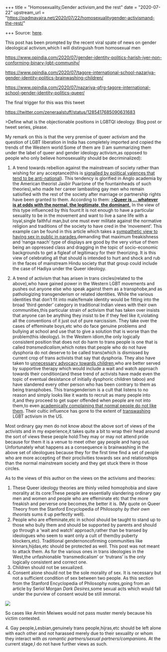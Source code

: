 +++
title = "Homosexuality,Gender activism,and the rest"
date = "2020-07-22"
upstream_url = "https://padmavajra.net/2020/07/22/homosexualitygender-activismand-the-rest/"

+++
Source: [here](https://padmavajra.net/2020/07/22/homosexualitygender-activismand-the-rest/).

This post has been prompted by the recent viral spate of news on gender
ideological activism,which I will distinguish from homosexual men  
  
<https://www.opindia.com/2020/07/gender-identity-politics-harish-iyer-non-conforming-binary-lgbt-community/>  
  
<https://www.opindia.com/2020/07/tagore-international-school-nazariya-gender-identity-politics-brainwashing-children/>  
  
<https://www.opindia.com/2020/07/nazariya-qfrg-tagore-international-school-gender-identity-politics-queer/>  
  
  
The final trigger for this was this tweet  
  
<https://twitter.com/zeneraalstuff/status/1285417685090631683>

\>Define what is the objectionable positions in LGBTQI ideology. Blog
post or tweet series, please.  
  
  
My remark on this is that the very premise of queer activism and the
question of LGBT liberation in India has completely imported and copied
the trends of the Western world:Some of them are (I am summarizing them
under the label of queer and gender ideology activism,as opposed to
people who only believe homosexuality should be decriminalized):  
  
1. A trend towards rebellion against the mainstream of society rather
than wishing for any acceptance(this is [signalled by political valences
that tend to be
anti-national](https://www.opindia.com/2020/02/sharjeel-imam-pro-azaadi-anti-caa-slogans-mumbai-queer-parade/)).
This tendency is glorified in Anglo academia by the American theorist
Jasbir Puar(one of the fountainheads of such theories),who made her
career lambasting gay men who remain satisified with the rest of the
society after marriage or partnership rights have been granted to them.
According to them: [\>**Queer is … whatever is at odds with the normal,
the legitimate, the
dominant.**](https://plato.stanford.edu/entries/homosexuality/#QueTheSocConSex)
In the view of this type influenced by this fount:It is not enough to
have a particular sexuality to be in the movement and want to live a
sane life with a loyal,single faithful man,but one must ever militate
against the normative religion and traditions of the society to have
cred in the ‘movement’. This example can be found in this article which
takes a [sympathetic view to having sex in public in
parades](http://web.archive.org/web/20200721181434/https://www.dailydot.com/irl/public-sex-lgbtq/),demanding
that maximum freakishness and ‘nanga naach’ type of displays are good by
the very virtue of them being an oppressed class and dragging in the
topic of socio-economic backgrounds to get a figleaf of legitimacy for
their theorizing. It is this view of celebrating all that should is
intended to hurt and shock and rub in the faces of mainstream Hindu
society that that group could include the case of Hadiya under the Queer
ideology.  
  
  
2. A trend of activism that has arisen in trans circles(related to the
above),who have gained power in the Western LGBT movements and pushes
out anyone else who speak against them as a transphobe,and as
pathologizing transgenderism or related identities. While the various
identities that don’t fit into male/female identity would be fitting
into the broad ‘third gender’ category in traditional Indian views with
their own communities,this particular strain of activism that has taken
over insists that anyone can be anything they insist to be if they feel
like it,violating all the conventions of it just out of pure narcissism.
They take over the cases of effeminate boys,etc who do face genuine
problems and bullying at school and use that to give a solution that is
worse than the problem(this ideology). In the Western idiom,the only
logically consistent position that does not do harm to trans people is
one that is called *transmedicalism*,which notes that people who do not
have dysphoria do not deserve to be called trans(which is dismissed by
current crop of trans activists that say that dysphoria. They also have
taken to [unnecessary advocacy towards
children](https://4thwavenow.com/2017/04/13/insurance-requirements-are-a-ridiculous-speed-bump-on-childrens-gender-journeys/),who
are better served by supportive therapy which would include a wait and
watch approach towards their condition(and these trend of activists have
made even the topic of eventual desistance of initially dysphoric
children taboo) and have slandered every other person who has been
contrary to them as being transphobes. This transgenderism is a cult
that listens to no reason and simply looks like it wants to recruit as
many people into it,and they proceed to get super offended when people
are not into them,to even [academically complaining that normal people
do not like
them](https://twitter.com/zeneraalstuff/status/1278948185013014528).
Their cultic influence has gone to the extent of
[transwashing](https://web.archive.org/web/20200604004114/https://twitter.com/KProtein19/status/1268302143666024448)
LGBT activism in the US.  
  
Most ordinary gay men do not know about the above sort of views of the
activists and in my experience,it takes quite a bit to wrap their head
around the sort of views these people hold:They may or may not attend
pride because for them it is a venue to meet other gay people and hang
out. Unfortunately what happens as a consequence is brainwashing in the
above set of ideologues because they for the first time find a set of
people who are more accepting of their proclivities towards sex and
relationships than the normal mainstream society and they get stuck
there in those circles.  
  
  
As to the views of this author on the views on the activisms and
theories:  
  
1. These Queer ideology theories are thinly veiled homophobia and slave
morality at its core:These people are essentially slandering ordinary
gay men and women and people who are effeminate etc that the more
freakish and perverse one becomes,the better it is. (My quote on Queer
Theory from the Stanford Encyclopedia of Philosophy *by their own
theorists* sums it up perfectly well).  
2. People who are effeminate,etc in school should be taught to stand up
to those who bully them and should be supported by parents and should go
through a ‘wait and watch’ approach,rather than be transed by ideologues
who seem to want only a cult of them(by puberty blockers,etc).
Traditional gendernoncofirming communities like kinnars,hijdas,etc
should be protected as well. This post was not meant to attack them. As
for the various ones in trans ideologies in the West,the unfashionable
‘transmedicalism’ or ‘trutrans’ is the only logically consistent and
correct one.  
3. Children should not be sexualized.  
4. Consent alone should not be the sole morality of sex. It is necessary
but not a sufficient condition of sex between two people. As this
section from the Stanford Encyclopedia of Philosophy notes,going from an
article by Seriol Morgan *Dark Desires*,some sexual acts which would
fall under the purview of consent would be still immoral.

![](https://padmavajrablog.files.wordpress.com/2020/07/screenshot-at-2020-07-22-00-40-24.png?w=704)

So cases like Armin Meiwes would not pass muster merely because his
victim contested.

4\. Gay people,Lesbian,genuinely trans people,hijras,etc should be left
alone with each other and not harassed merely due to their sexuality or
whom they interact with *as romantic partners/sexual
partners/companions.* At the current stage,I do not have further views
as such.
